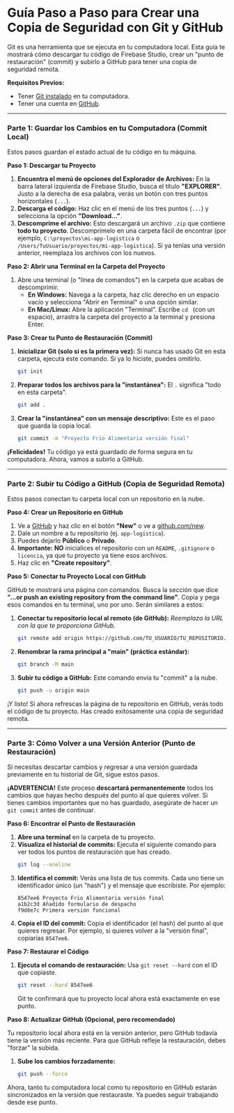 # Guía Paso a Paso para Crear una Copia de Seguridad con Git y GitHub

Git es una herramienta que se ejecuta en tu computadora local. Esta guía te mostrará cómo descargar tu código de Firebase Studio, crear un "punto de restauración" (commit) y subirlo a GitHub para tener una copia de seguridad remota.

**Requisitos Previos:**
*   Tener [Git instalado](https://git-scm.com/downloads) en tu computadora.
*   Tener una cuenta en [GitHub](https://github.com/).

---

### Parte 1: Guardar los Cambios en tu Computadora (Commit Local)

Estos pasos guardan el estado actual de tu código en tu máquina.

**Paso 1: Descargar tu Proyecto**

1.  **Encuentra el menú de opciones del Explorador de Archivos:** En la barra lateral izquierda de Firebase Studio, busca el título **"EXPLORER"**. Justo a la derecha de esa palabra, verás un botón con tres puntos horizontales (`...`).
2.  **Descarga el código:** Haz clic en el menú de los tres puntos (`...`) y selecciona la opción **"Download..."**.
3.  **Descomprime el archivo:** Esto descargará un archivo `.zip` que contiene **todo tu proyecto**. Descomprímelo en una carpeta fácil de encontrar (por ejemplo, `C:\proyectos\mi-app-logistica` o `/Users/TuUsuario/proyectos/mi-app-logistica`). Si ya tenías una versión anterior, reemplaza los archivos con los nuevos.

**Paso 2: Abrir una Terminal en la Carpeta del Proyecto**

1.  Abre una terminal (o "línea de comandos") en la carpeta que acabas de descomprimir.
    *   **En Windows:** Navega a la carpeta, haz clic derecho en un espacio vacío y selecciona "Abrir en Terminal" o una opción similar.
    *   **En Mac/Linux:** Abre la aplicación "Terminal". Escribe `cd ` (con un espacio), arrastra la carpeta del proyecto a la terminal y presiona Enter.

**Paso 3: Crear tu Punto de Restauración (Commit)**

1.  **Inicializar Git (solo si es la primera vez):**
    Si nunca has usado Git en esta carpeta, ejecuta este comando. Si ya lo hiciste, puedes omitirlo.
    ```bash
    git init
    ```

2.  **Preparar todos los archivos para la "instantánea":**
    El `.` significa "todo en esta carpeta".
    ```bash
    git add .
    ```

3.  **Crear la "instantánea" con un mensaje descriptivo:**
    Este es el paso que guarda la copia local.
    ```bash
    git commit -m "Proyecto Frio Alimentaria versión final"
    ```

**¡Felicidades!** Tu código ya está guardado de forma segura en tu computadora. Ahora, vamos a subirlo a GitHub.

---

### Parte 2: Subir tu Código a GitHub (Copia de Seguridad Remota)

Estos pasos conectan tu carpeta local con un repositorio en la nube.

**Paso 4: Crear un Repositorio en GitHub**

1.  Ve a [GitHub](https://github.com/) y haz clic en el botón **"New"** o ve a [github.com/new](https://github.com/new).
2.  Dale un nombre a tu repositorio (ej. `app-logistica`).
3.  Puedes dejarlo **Público** o **Privado**.
4.  **Importante:** **NO** inicialices el repositorio con un `README`, `.gitignore` o `licencia`, ya que tu proyecto ya tiene esos archivos.
5.  Haz clic en **"Create repository"**.

**Paso 5: Conectar tu Proyecto Local con GitHub**

GitHub te mostrará una página con comandos. Busca la sección que dice **"...or push an existing repository from the command line"**. Copia y pega esos comandos en tu terminal, uno por uno. Serán similares a estos:

1.  **Conectar tu repositorio local al remoto (de GitHub):**
    *Reemplaza la URL con la que te proporciona GitHub.*
    ```bash
    git remote add origin https://github.com/TU_USUARIO/TU_REPOSITORIO.git
    ```

2.  **Renombrar la rama principal a "main" (práctica estándar):**
    ```bash
    git branch -M main
    ```

3.  **Subir tu código a GitHub:**
    Este comando envía tu "commit" a la nube.
    ```bash
    git push -u origin main
    ```

¡Y listo! Si ahora refrescas la página de tu repositorio en GitHub, verás todo el código de tu proyecto. Has creado exitosamente una copia de seguridad remota.

---

### Parte 3: Cómo Volver a una Versión Anterior (Punto de Restauración)

Si necesitas descartar cambios y regresar a una versión guardada previamente en tu historial de Git, sigue estos pasos.

**¡ADVERTENCIA!** Este proceso **descartará permanentemente** todos los cambios que hayas hecho después del punto al que quieres volver. Si tienes cambios importantes que no has guardado, asegúrate de hacer un `git commit` antes de continuar.

**Paso 6: Encontrar el Punto de Restauración**

1.  **Abre una terminal** en la carpeta de tu proyecto.
2.  **Visualiza el historial de commits:** Ejecuta el siguiente comando para ver todos los puntos de restauración que has creado.
    ```bash
    git log --oneline
    ```
3.  **Identifica el commit:** Verás una lista de tus commits. Cada uno tiene un identificador único (un "hash") y el mensaje que escribiste. Por ejemplo:
    ```
    8547ee6 Proyecto Frio Alimentaria versión final
    a1b2c3d Añadido formulario de despacho
    f9d8e7c Primera versión funcional
    ```
4.  **Copia el ID del commit:** Copia el identificador (el hash) del punto al que quieres regresar. Por ejemplo, si quieres volver a la "versión final", copiarías `8547ee6`.

**Paso 7: Restaurar el Código**

1.  **Ejecuta el comando de restauración:** Usa `git reset --hard` con el ID que copiaste.
    ```bash
    git reset --hard 8547ee6
    ```
    Git te confirmará que tu proyecto local ahora está exactamente en ese punto.

**Paso 8: Actualizar GitHub (Opcional, pero recomendado)**

Tu repositorio local ahora está en la versión anterior, pero GitHub todavía tiene la versión más reciente. Para que GitHub refleje la restauración, debes "forzar" la subida.

1.  **Sube los cambios forzadamente:**
    ```bash
    git push --force
    ```

Ahora, tanto tu computadora local como tu repositorio en GitHub estarán sincronizados en la versión que restauraste. Ya puedes seguir trabajando desde ese punto.
